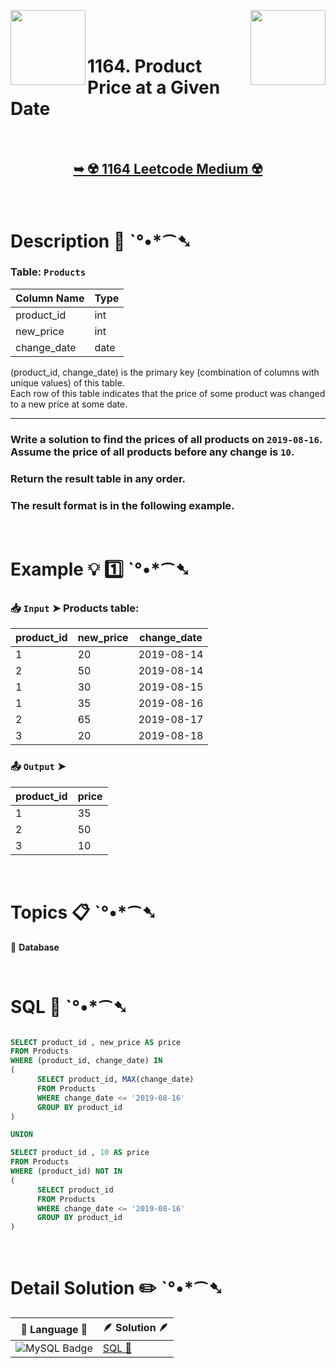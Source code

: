
[<img align="left" src ="https://github.com/user-attachments/assets/c5e05cce-05ba-4f7d-8cea-67dc1112ab98" width = "120px" />](https://github.com/Prakhar-002/LEETCODE/tree/main/%F0%9F%93%9A%20Study%20%F0%9F%8E%A7%20Plan%20%F0%9F%91%A8%F0%9F%8F%BB%E2%80%8D%F0%9F%92%BB/%F0%9F%93%A6%20SQL%2050%20-%20%F0%9F%8C%BD%20Crack%20SQL%20Interview/%F0%9F%94%AC%20Examine%20Thoroughly%20%F0%9F%A7%AC/05%20Advanced%20Select%20and%20Joins/Day%20%E2%9E%BA%2033%20%F0%9F%8C%BD180.%20Consecutive%20Numbers)
[<img align="right" src ="https://github.com/user-attachments/assets/6614aa7c-a424-4349-b963-2111d9e9aa0d" width = "120px" />](https://github.com/Prakhar-002/LEETCODE/tree/main/%F0%9F%93%9A%20Study%20%F0%9F%8E%A7%20Plan%20%F0%9F%91%A8%F0%9F%8F%BB%E2%80%8D%F0%9F%92%BB/%F0%9F%93%A6%20SQL%2050%20-%20%F0%9F%8C%BD%20Crack%20SQL%20Interview/%F0%9F%94%AC%20Examine%20Thoroughly%20%F0%9F%A7%AC/05%20Advanced%20Select%20and%20Joins/Day%20%E2%9E%BA%2035%20%F0%9F%8C%BD1204.%20Last%20Person%20to%20Fit%20in%20the%20Bus)

</br>
</br>

# 1164. Product Price at a Given Date

</br>

<h2 align="center"> 

<a href="https://leetcode.com/problems/product-price-at-a-given-date/description/?envType=study-plan-v2&envId=top-sql-50"><strong>➥ ☢️ 1164 Leetcode Medium ☢️</strong></a>
</h2>

</br>

# Description 📜 ˋ°•*⁀➷

### Table: `Products`

| Column Name   | Type    |
|---------------|---------|
| product_id    | int     |
| new_price     | int     |
| change_date   | date    |

(product_id, change_date) is the primary key (combination of columns with unique values) of this table.</br>
Each row of this table indicates that the price of some product was changed to a new price at some date.

---

### Write a solution to find the prices of all products on `2019-08-16`. Assume the price of all products before any change is `10`.

### Return the result table in any order.

### The result format is in the following example.

</br>

# Example 💡 1️⃣ ˋ°•*⁀➷

  ### 📥 `Input`  ➤ Products table:

| product_id | new_price | change_date |
| ---------- | --------- | ----------- |
| 1          | 20        | 2019-08-14  |
| 2          | 50        | 2019-08-14  |
| 1          | 30        | 2019-08-15  |
| 1          | 35        | 2019-08-16  |
| 2          | 65        | 2019-08-17  |
| 3          | 20        | 2019-08-18  |

  ### 📤 `Output`  ➤

| product_id | price |
| ---------- | ----- |
| 1          | 35    |
| 2          | 50    |
| 3          | 10    |

</br>

# Topics 📋 ˋ°•*⁀➷

🔸 **Database**  </br>

</br>

# SQL 🕍 ˋ°•*⁀➷

```sql

SELECT product_id , new_price AS price
FROM Products 
WHERE (product_id, change_date) IN 
(
      SELECT product_id, MAX(change_date)
      FROM Products
      WHERE change_date <= '2019-08-16'
      GROUP BY product_id
)

UNION 

SELECT product_id , 10 AS price
FROM Products 
WHERE (product_id) NOT IN 
(
      SELECT product_id
      FROM Products
      WHERE change_date <= '2019-08-16'
      GROUP BY product_id
)

```

</br>

# Detail Solution ✏️ ˋ°•*⁀➷

| 📒 Language 📒  | 🪶 Solution 🪶 |
| ------------- | ------------- |
|  ![MySQL Badge](https://img.shields.io/badge/MySQL-4479A1?logo=mysql&logoColor=fff&style=for-the-badge)  | [SQL 🕍](https://github.com/Prakhar-002/LEETCODE/blob/main/%F0%9F%93%9A%20Study%20%F0%9F%8E%A7%20Plan%20%F0%9F%91%A8%F0%9F%8F%BB%E2%80%8D%F0%9F%92%BB/%F0%9F%93%A6%20SQL%2050%20-%20%F0%9F%8C%BD%20Crack%20SQL%20Interview/%F0%9F%94%AC%20Examine%20Thoroughly%20%F0%9F%A7%AC/05%20Advanced%20Select%20and%20Joins/Day%20%E2%9E%BA%2034%20%F0%9F%8C%BD1164.%20Product%20Price%20at%20a%20Given%20Date/%F0%9F%95%8D%20SQL%20-%201164.%20Product%20Price%20at%20a%20Given%20Date.sql) |